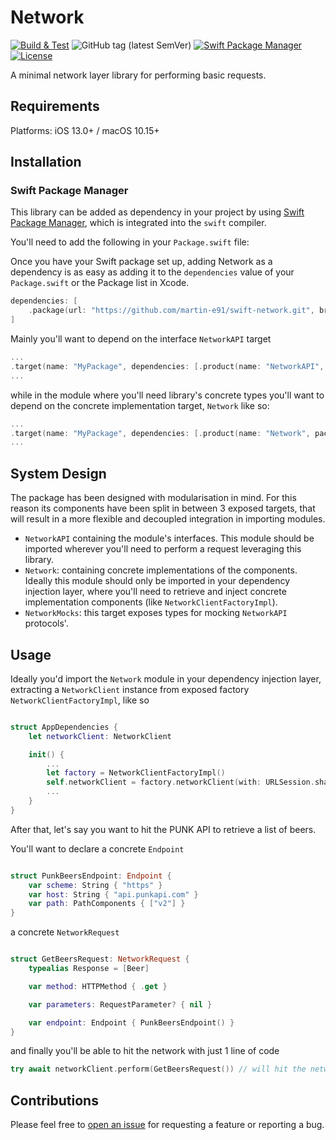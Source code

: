 # Network
[![Build & Test](https://github.com/martin-e91/swift-network/actions/workflows/unit_tests.yml/badge.svg)](https://github.com/martin-e91/swift-network/actions/workflows/unit_tests.yml)
![GitHub tag (latest SemVer)](https://img.shields.io/github/v/tag/martin-e91/swift-network)
[![Swift Package Manager](https://img.shields.io/badge/Swift_Package_Manager-compatible-orange?style=flat-square)](https://img.shields.io/badge/Swift_Package_Manager-compatible-orange?style=flat-square)
[![License](https://img.shields.io/github/license/martin-e91/swift-network)](LICENSE)

A minimal network layer library for performing basic requests.



## Requirements
Platforms: iOS 13.0+ / macOS 10.15+


## Installation

### Swift Package Manager

This library can be added as dependency in your project by using [Swift Package Manager](https://swift.org/package-manager/), which is integrated into the `swift` compiler.

You'll need to add the following in your `Package.swift` file:

Once you have your Swift package set up, adding Network as a dependency is as easy as adding it to the `dependencies` value of your `Package.swift` or the Package list in Xcode.

```swift
dependencies: [
    .package(url: "https://github.com/martin-e91/swift-network.git", branch: "main")
]
```

Mainly you'll want to depend on the interface `NetworkAPI` target

```swift
...
.target(name: "MyPackage", dependencies: [.product(name: "NetworkAPI", package: "swift-network")]),
...
```

while in the module where you'll need library's concrete types you'll want to depend on the concrete implementation target, `Network` like so: 

```swift
...
.target(name: "MyPackage", dependencies: [.product(name: "Network", package: "swift-network")]),
...
```


## System Design
 
The package has been designed with modularisation in mind. For this reason its components have been split in between 3 exposed targets, that will result in a more flexible and decoupled integration in importing modules.

- `NetworkAPI` containing the module's interfaces. This module should be imported wherever you'll need to perform a request leveraging this library.  
- `Network`: containing concrete implementations of the components.  Ideally this module should only be imported in your dependency injection layer, where you'll need to retrieve and inject concrete implementation components (like `NetworkClientFactoryImpl`).
- `NetworkMocks`: this target exposes types for mocking `NetworkAPI` protocols'.


## Usage
Ideally you'd import the `Network` module in your dependency injection layer, extracting a `NetworkClient` instance from exposed factory `NetworkClientFactoryImpl`, like so

```swift

struct AppDependencies {
	let networkClient: NetworkClient

	init() {
		...
		let factory = NetworkClientFactoryImpl()
		self.networkClient = factory.networkClient(with: URLSession.shared)
		...
	}
}
```

After that, let's say you want to hit the PUNK API to retrieve a list of beers. 

You'll want to declare a concrete `Endpoint` 

```swift

struct PunkBeersEndpoint: Endpoint {
	var scheme: String { "https" }
	var host: String { "api.punkapi.com" }
	var path: PathComponents { ["v2"] }
}

```

a concrete `NetworkRequest`

```swift

struct GetBeersRequest: NetworkRequest {
	typealias Response = [Beer]

	var method: HTTPMethod { .get }

	var parameters: RequestParameter? { nil }

	var endpoint: Endpoint { PunkBeersEndpoint() }
}

```

and finally you'll be able to hit the network with just 1 line of code

```swift
try await networkClient.perform(GetBeersRequest()) // will hit the network for the endpoint `https://api.punkapi.com/v2/beers`
```

## Contributions

Please feel free to [open an issue](https://github.com/martin-e91/swift-network/issues/new/choose) for requesting a feature or reporting a bug. 
